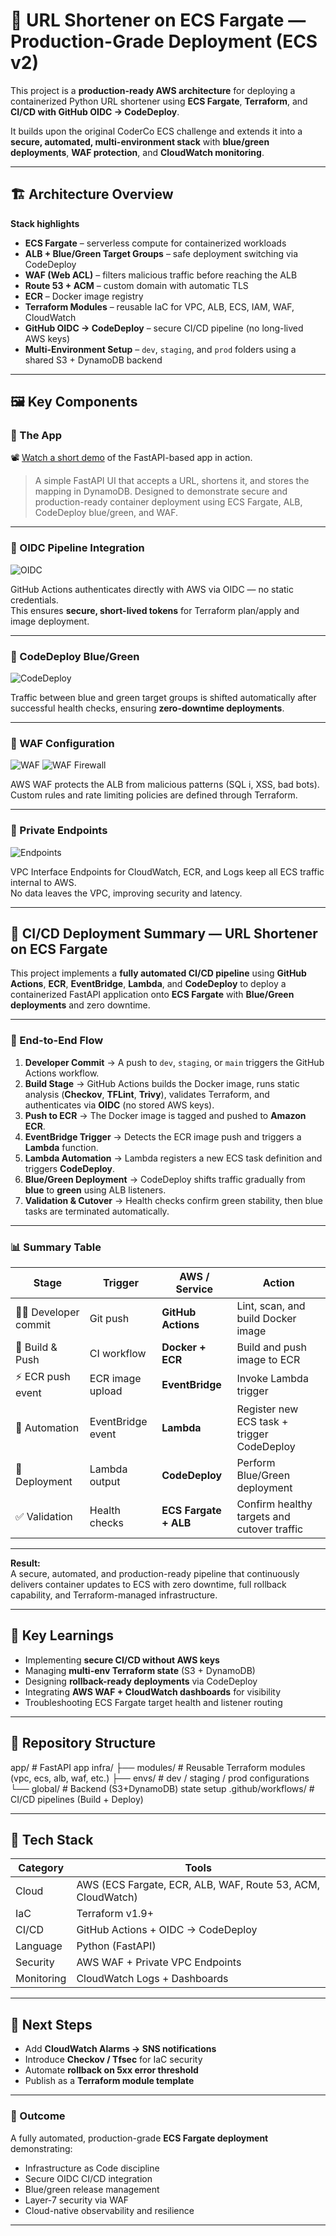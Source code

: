 # 🚀 URL Shortener on ECS Fargate — Production-Grade Deployment (ECS v2)

This project is a **production-ready AWS architecture** for deploying a containerized Python URL shortener using **ECS Fargate**, **Terraform**, and **CI/CD with GitHub OIDC → CodeDeploy**.

It builds upon the original CoderCo ECS challenge and extends it into a **secure, automated, multi-environment stack** with **blue/green deployments**, **WAF protection**, and **CloudWatch monitoring**.

---

## 🏗️ Architecture Overview

**Stack highlights**
- **ECS Fargate** – serverless compute for containerized workloads  
- **ALB + Blue/Green Target Groups** – safe deployment switching via CodeDeploy  
- **WAF (Web ACL)** – filters malicious traffic before reaching the ALB  
- **Route 53 + ACM** – custom domain with automatic TLS  
- **ECR** – Docker image registry  
- **Terraform Modules** – reusable IaC for VPC, ALB, ECS, IAM, WAF, CloudWatch  
- **GitHub OIDC → CodeDeploy** – secure CI/CD pipeline (no long-lived AWS keys)  
- **Multi-Environment Setup** – `dev`, `staging`, and `prod` folders using a shared S3 + DynamoDB backend  

---

## 🖼️ Key Components

### 🔷 The App

📽️ [Watch a short demo](https://private-user-images.githubusercontent.com/200955694/497549715-4c111287-f3a6-405a-b9a4-d2b0c88f09a1.mp4?jwt=eyJ0eXAiOiJKV1QiLCJhbGciOiJIUzI1NiJ9.eyJpc3MiOiJnaXRodWIuY29tIiwiYXVkIjoicmF3LmdpdGh1YnVzZXJjb250ZW50LmNvbSIsImtleSI6ImtleTUiLCJleHAiOjE3NTk2Njc3NjYsIm5iZiI6MTc1OTY2NzQ2NiwicGF0aCI6Ii8yMDA5NTU2OTQvNDk3NTQ5NzE1LTRjMTExMjg3LWYzYTYtNDA1YS1iOWE0LWQyYjBjODhmMDlhMS5tcDQ_WC1BbXotQWxnb3JpdGhtPUFXUzQtSE1BQy1TSEEyNTYmWC1BbXotQ3JlZGVudGlhbD1BS0lBVkNPRFlMU0E1M1BRSzRaQSUyRjIwMjUxMDA1JTJGdXMtZWFzdC0xJTJGczMlMkZhd3M0X3JlcXVlc3QmWC1BbXotRGF0ZT0yMDI1MTAwNVQxMjMxMDZaJlgtQW16LUV4cGlyZXM9MzAwJlgtQW16LVNpZ25hdHVyZT0yNTA5OTE5MDRmYjU3MDI4YjE2OGUzMGRiM2YxNjY1MDkyNGMwY2E5ODc2OGVlYjkwMzBmOGNhYjk5OTQxNTZhJlgtQW16LVNpZ25lZEhlYWRlcnM9aG9zdCJ9.ybKP7M2TrbU-8zYU7q5dKpN77B6oGoSV9XuDvP6mm7o) of the FastAPI-based app in action.

> A simple FastAPI UI that accepts a URL, shortens it, and stores the mapping in DynamoDB. Designed to demonstrate secure and production-ready container deployment using ECS Fargate, ALB, CodeDeploy blue/green, and WAF.

---

### 🔹 OIDC Pipeline Integration
![OIDC](images/oidc.png)

GitHub Actions authenticates directly with AWS via OIDC — no static credentials.  
This ensures **secure, short-lived tokens** for Terraform plan/apply and image deployment.

---

### 🔹 CodeDeploy Blue/Green
![CodeDeploy](images/codeDeploy.png)

Traffic between blue and green target groups is shifted automatically after successful health checks, ensuring **zero-downtime deployments**.

---

### 🔹 WAF Configuration
![WAF](images/waf.png)
![WAF Firewall](images/wafFirewall.png)

AWS WAF protects the ALB from malicious patterns (SQL i, XSS, bad bots).  
Custom rules and rate limiting policies are defined through Terraform.

---

### 🔹 Private Endpoints
![Endpoints](images/endpoints.png)

VPC Interface Endpoints for CloudWatch, ECR, and Logs keep all ECS traffic internal to AWS.  
No data leaves the VPC, improving security and latency.

---
## 🚀 CI/CD Deployment Summary — URL Shortener on ECS Fargate

This project implements a **fully automated CI/CD pipeline** using **GitHub Actions**, **ECR**, **EventBridge**, **Lambda**, and **CodeDeploy** to deploy a containerized FastAPI application onto **ECS Fargate** with **Blue/Green deployments** and zero downtime.

---

### 🔄 End-to-End Flow

1. **Developer Commit** → A push to `dev`, `staging`, or `main` triggers the GitHub Actions workflow.  
2. **Build Stage** → GitHub Actions builds the Docker image, runs static analysis (**Checkov**, **TFLint**, **Trivy**), validates Terraform, and authenticates via **OIDC** (no stored AWS keys).  
3. **Push to ECR** → The Docker image is tagged and pushed to **Amazon ECR**.  
4. **EventBridge Trigger** → Detects the ECR image push and triggers a **Lambda** function.  
5. **Lambda Automation** → Lambda registers a new ECS task definition and triggers **CodeDeploy**.  
6. **Blue/Green Deployment** → CodeDeploy shifts traffic gradually from **blue** to **green** using ALB listeners.  
7. **Validation & Cutover** → Health checks confirm green stability, then blue tasks are terminated automatically.

---

### 📊 Summary Table

| Stage | Trigger | AWS / Service | Action |
|-------|----------|----------------|--------|
| 🧑‍💻 Developer commit | Git push | **GitHub Actions** | Lint, scan, and build Docker image |
| 🐳 Build & Push | CI workflow | **Docker + ECR** | Build and push image to ECR |
| ⚡ ECR push event | ECR image upload | **EventBridge** | Invoke Lambda trigger |
| 🧠 Automation | EventBridge event | **Lambda** | Register new ECS task + trigger CodeDeploy |
| 🚀 Deployment | Lambda output | **CodeDeploy** | Perform Blue/Green deployment |
| ✅ Validation | Health checks | **ECS Fargate + ALB** | Confirm healthy targets and cutover traffic |

---

**Result:**  
A secure, automated, and production-ready pipeline that continuously delivers container updates to ECS with zero downtime, full rollback capability, and Terraform-managed infrastructure.

---

## 🧠 Key Learnings

- Implementing **secure CI/CD without AWS keys**
- Managing **multi-env Terraform state** (S3 + DynamoDB)
- Designing **rollback-ready deployments** via CodeDeploy
- Integrating **AWS WAF + CloudWatch dashboards** for visibility
- Troubleshooting ECS Fargate target health and listener routing

---

## 📂 Repository Structure

app/ # FastAPI app
infra/
├── modules/ # Reusable Terraform modules (vpc, ecs, alb, waf, etc.)
├── envs/ # dev / staging / prod configurations
└── global/ # Backend (S3+DynamoDB) state setup
.github/workflows/ # CI/CD pipelines (Build + Deploy)


---

## 🧩 Tech Stack

| Category | Tools |
|-----------|-------|
| Cloud | AWS (ECS Fargate, ECR, ALB, WAF, Route 53, ACM, CloudWatch) |
| IaC | Terraform v1.9+ |
| CI/CD | GitHub Actions + OIDC → CodeDeploy |
| Language | Python (FastAPI) |
| Security | AWS WAF + Private VPC Endpoints |
| Monitoring | CloudWatch Logs + Dashboards |

---

## 🧭 Next Steps

- Add **CloudWatch Alarms → SNS notifications**
- Introduce **Checkov / Tfsec** for IaC security
- Automate **rollback on 5xx error threshold**
- Publish as a **Terraform module template**

---

### 🏁 Outcome

A fully automated, production-grade **ECS Fargate deployment** demonstrating:
- Infrastructure as Code discipline  
- Secure OIDC CI/CD integration  
- Blue/green release management  
- Layer-7 security via WAF  
- Cloud-native observability and resilience  

---

